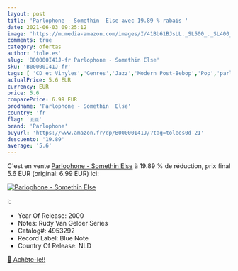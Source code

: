 ```yaml
---
layout: post
title: 'Parlophone - Somethin  Else avec 19.89 % rabais '
date: 2021-06-03 09:25:12
image: 'https://m.media-amazon.com/images/I/41Bb61BJsLL._SL500_._SL400_.jpg'
comments: true
category: ofertas
author: 'tole.es'
slug: 'B00000I41J-fr Parlophone - Somethin Else'
sku: 'B00000I41J-fr'
tags: [ 'CD et Vinyles','Genres','Jazz','Modern Post-Bebop','Pop','parlophone', ]
actualPrice: 5.6 EUR
currency: EUR
price: 5.6
comparePrice: 6.99 EUR
prodname: 'Parlophone - Somethin  Else'
country: 'fr'
flag: '🇫🇷'
brand: 'Parlophone'
buyurl: 'https://www.amazon.fr/dp/B00000I41J/?tag=tolees0d-21'
descuento: '19.89'
average: '5.6'
---
```


C'est en vente [Parlophone - Somethin  Else](https://www.amazon.fr/dp/B00000I41J/?tag=tolees0d-21)  à  19.89 % de réduction, prix final  5.6 EUR (original: 6.99 EUR) ici:

[![Parlophone - Somethin  Else](https://m.media-amazon.com/images/I/41Bb61BJsLL._SL500_._SL400_.jpg)](https://www.amazon.fr/dp/B00000I41J/?tag=tolees0d-21)

ℹ️:

- Year Of Release: 2000
- Notes: Rudy Van Gelder Series
- Catalog#: 4953292
- Record Label: Blue Note
- Country Of Release: NLD

[🛒 Achète-le!!](https://www.amazon.fr/dp/B00000I41J/?tag=tolees0d-21)
